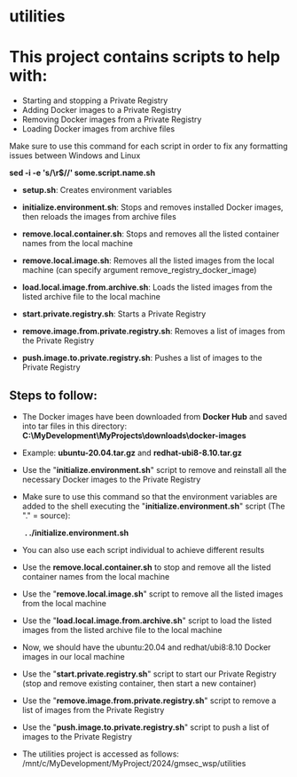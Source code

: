 # utilities

# This project contains scripts to help with:

- Starting and stopping a Private Registry
- Adding Docker images to a Private Registry
- Removing Docker images from a Private Registry
- Loading Docker images from archive files

Make sure to use this command for each script in order to fix any formatting issues between Windows and Linux

**sed -i -e 's/\r$//' some.script.name.sh**

- **setup.sh**: Creates environment variables

- **initialize.environment.sh**: Stops and removes installed Docker images, then reloads the images from archive files

- **remove.local.container.sh**: Stops and removes all the listed container names from the local machine

- **remove.local.image.sh**: Removes all the listed images from the local machine (can specify argument remove_registry_docker_image)

- **load.local.image.from.archive.sh**: Loads the listed images from the listed archive file to the local machine

- **start.private.registry.sh**: Starts a Private Registry

- **remove.image.from.private.registry.sh**: Removes a list of images from the Private Registry

- **push.image.to.private.registry.sh**: Pushes a list of images to the Private Registry

## Steps to follow:

- The Docker images have been downloaded from **Docker Hub** and saved into tar files in this directory: **C:\MyDevelopment\MyProjects\downloads\docker-images**

- Example: **ubuntu-20.04.tar.gz** and **redhat-ubi8-8.10.tar.gz**

- Use the "**initialize.environment.sh**" script to remove and reinstall all the necessary Docker images to the Private Registry

- Make sure to use this command so that the environment variables are added to the shell executing the "**initialize.environment.sh**" script (The "." = source):

&emsp;&emsp;**. ./initialize.environment.sh**

- You can also use each script individual to achieve different results

- Use the **remove.local.container.sh** to stop and remove all the listed container names from the local machine

- Use the "**remove.local.image.sh**" script to remove all the listed images from the local machine

- Use the "**load.local.image.from.archive.sh**" script to load the listed images from the listed archive file to the local machine

- Now, we should have the ubuntu:20.04 and redhat/ubi8:8.10 Docker images in our local machine

- Use the "**start.private.registry.sh**" script to start our Private Registry (stop and remove existing container, then start a new container)

- Use the "**remove.image.from.private.registry.sh**" script to remove a list of images from the Private Registry

- Use the "**push.image.to.private.registry.sh**" script to push a list of images to the Private Registry

- The utilities project is accessed as follows: /mnt/c/MyDevelopment/MyProject/2024/gmsec_wsp/utilities
